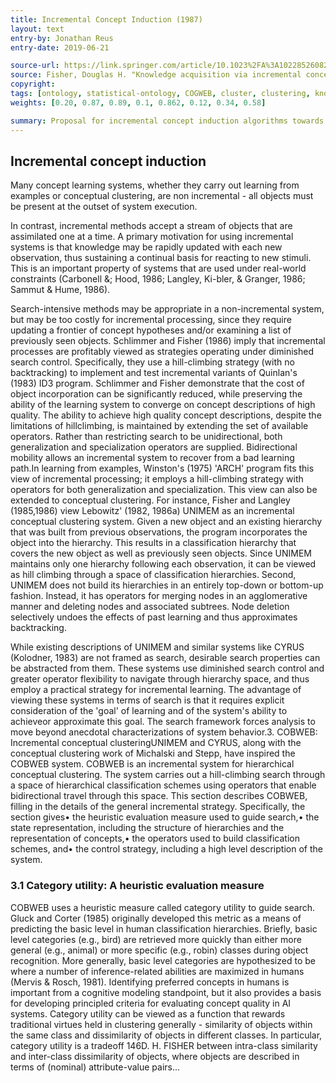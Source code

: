 ```yaml
---
title: Incremental Concept Induction (1987)
layout: text
entry-by: Jonathan Reus
entry-date: 2019-06-21

source-url: https://link.springer.com/article/10.1023%2FA%3A1022852608280
source: Fisher, Douglas H. "Knowledge acquisition via incremental conceptual clustering." Machine learning 2.2 (1987): 139-172.
copyright:
tags: [ontology, statistical-ontology, COGWEB, cluster, clustering, knowledge, algorithm, categorization]
weights: [0.20, 0.87, 0.89, 0.1, 0.862, 0.12, 0.34, 0.58]

summary: Proposal for incremental concept induction algorithms towards creating statistical ontologies. Excerpt from 1987 COGWEB publication by Douglas Fisher.
---
```

## Incremental concept induction
Many concept learning systems, whether they carry out learning from examples or conceptual clustering, are non incremental - all objects must be present at the outset of system execution.

In contrast, incremental methods accept a stream of objects that are assimilated one at a time. A primary motivation for using incremental systems is that knowledge may be rapidly updated with each new observation, thus sustaining a continual basis for reacting to new stimuli. This is an important property of systems that are used under real-world constraints (Carbonell &; Hood, 1986; Langley, Ki-bler, & Granger, 1986; Sammut & Hume, 1986).

Search-intensive methods may be appropriate in a non-incremental system, but may be too costly for incremental processing, since they require updating a frontier of concept hypotheses and/or examining a list of previously seen objects. Schlimmer and Fisher (1986) imply that incremental processes are profitably viewed as strategies operating under diminished search control. Specifically, they use a hill-climbing strategy (with no backtracking) to implement and test incremental variants of Quinlan's (1983) ID3 program. Schlimmer and Fisher demonstrate that the cost of object incorporation can be significantly reduced, while preserving the ability of the learning system to converge on concept descriptions of high quality. The ability to achieve high quality concept descriptions, despite the limitations of hillclimbing, is maintained by extending the set of available operators. Rather than restricting search to be unidirectional, both generalization and specialization operators are supplied. Bidirectional mobility allows an incremental system to recover from a bad learning path.In learning from examples, Winston's (1975) 'ARCH' program fits this view of incremental processing; it employs a hill-climbing strategy with operators for both generalization and specialization. This view can also be extended to conceptual clustering. For instance, Fisher and Langley (1985,1986) view Lebowitz' (1982, 1986a) UNIMEM as an incremental conceptual clustering system. Given a new object and an existing hierarchy that was built from previous observations, the program incorporates the object into the hierarchy. This results in a classification hierarchy that covers the new object as well as previously seen objects. Since UNIMEM maintains only one hierarchy following each observation, it can be viewed as hill climbing through a space of classification hierarchies. Second, UNIMEM does not build its hierarchies in an entirely top-down or bottom-up fashion. Instead, it has operators for merging nodes in an agglomerative manner and deleting nodes and associated subtrees. Node deletion selectively undoes the effects of past learning and thus approximates backtracking.

While existing descriptions of UNIMEM and similar systems like CYRUS (Kolodner, 1983) are not framed as search, desirable search properties can be abstracted  from them.  These systems use diminished search control and greater operator flexibility to navigate through hierarchy space, and thus employ a practical strategy for incremental learning. The advantage of viewing these systems in terms of search is that it requires explicit consideration of the 'goal' of learning and of the system's ability to achieveor approximate this goal.  The search framework forces analysis to move beyond anecdotal characterizations of system behavior.3. COBWEB: Incremental conceptual clusteringUNIMEM and CYRUS, along with the conceptual clustering work of Michalski and Stepp, have inspired the COBWEB system.  COBWEB is an incremental system for hierarchical conceptual clustering. The system carries out a hill-climbing search through a space of hierarchical classification schemes using operators that enable bidirectional travel through this space. This section describes COBWEB, filling in the details of the general incremental strategy.  Specifically, the section gives•  the heuristic evaluation measure used to guide search,•  the state representation, including the structure of hierarchies and the representation of concepts,•  the operators used to build classification schemes, and•  the control strategy, including a high level description of the system.

### 3.1 Category utility:  A heuristic evaluation measure
COBWEB uses a heuristic measure called category utility to guide search. Gluck and Corter (1985) originally developed this metric as a means of predicting the basic level in human classification hierarchies. Briefly, basic level categories (e.g., bird) are retrieved more quickly than either more general (e.g., animal) or more specific (e.g., robin) classes during object recognition. More generally, basic level categories are hypothesized to be where a number of inference-related abilities are maximized in humans (Mervis & Rosch, 1981). Identifying preferred concepts in humans is important from a cognitive modeling standpoint, but it also provides a basis for developing principled criteria for evaluating concept quality in AI systems. Category utility can be viewed as a function that rewards traditional virtues held in clustering generally - similarity of objects within the same class and dissimilarity of objects in different classes. In particular, category utility is a tradeoff
146D. H. FISHER between intra-class similarity and inter-class dissimilarity of objects, where objects are described in terms of (nominal) attribute-value pairs...

